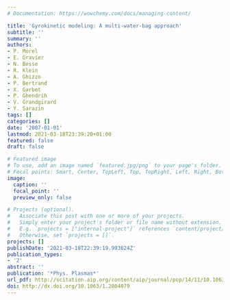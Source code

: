 ```yaml
---
# Documentation: https://wowchemy.com/docs/managing-content/

title: 'Gyrokinetic modeling: A multi-water-bag approach'
subtitle: ''
summary: ''
authors:
- P. Morel
- E. Gravier
- N. Besse
- R. Klein
- A. Ghizzo
- P. Bertrand
- X. Garbet
- P. Ghendrih
- V. Grandgirard
- Y. Sarazin
tags: []
categories: []
date: '2007-01-01'
lastmod: 2021-03-18T23:39:20+01:00
featured: false
draft: false

# Featured image
# To use, add an image named `featured.jpg/png` to your page's folder.
# Focal points: Smart, Center, TopLeft, Top, TopRight, Left, Right, BottomLeft, Bottom, BottomRight.
image:
  caption: ''
  focal_point: ''
  preview_only: false

# Projects (optional).
#   Associate this post with one or more of your projects.
#   Simply enter your project's folder or file name without extension.
#   E.g. `projects = ["internal-project"]` references `content/project/deep-learning/index.md`.
#   Otherwise, set `projects = []`.
projects: []
publishDate: '2021-03-18T22:39:19.993624Z'
publication_types:
- '2'
abstract: ''
publication: '*Phys. Plasmas*'
url_pdf: http://scitation.aip.org/content/aip/journal/pop/14/11/10.1063/1.2804079
doi: http://dx.doi.org/10.1063/1.2804079
---
```

